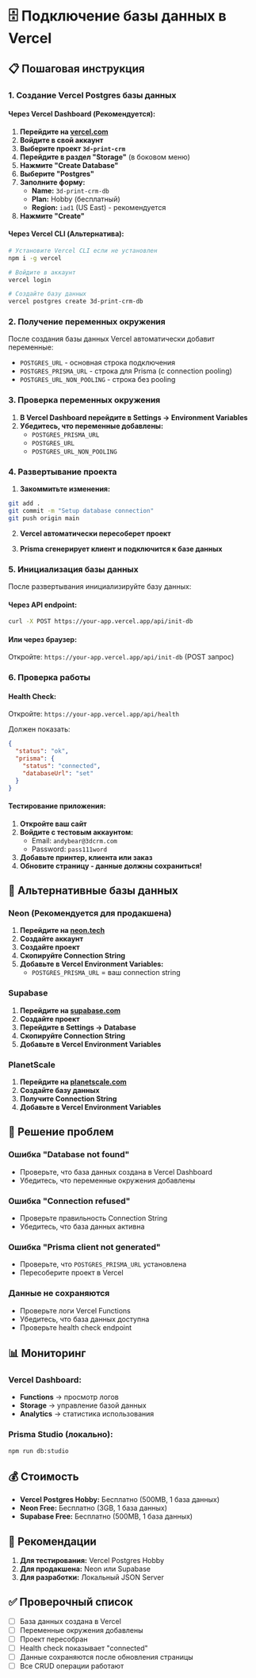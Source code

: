# 🗄️ Подключение базы данных в Vercel

## 📋 Пошаговая инструкция

### 1. Создание Vercel Postgres базы данных

#### Через Vercel Dashboard (Рекомендуется):

1. **Перейдите на [vercel.com](https://vercel.com)**
2. **Войдите в свой аккаунт**
3. **Выберите проект `3d-print-crm`**
4. **Перейдите в раздел "Storage"** (в боковом меню)
5. **Нажмите "Create Database"**
6. **Выберите "Postgres"**
7. **Заполните форму:**
   - **Name:** `3d-print-crm-db`
   - **Plan:** Hobby (бесплатный)
   - **Region:** `iad1` (US East) - рекомендуется
8. **Нажмите "Create"**

#### Через Vercel CLI (Альтернатива):

```bash
# Установите Vercel CLI если не установлен
npm i -g vercel

# Войдите в аккаунт
vercel login

# Создайте базу данных
vercel postgres create 3d-print-crm-db
```

### 2. Получение переменных окружения

После создания базы данных Vercel автоматически добавит переменные:

- `POSTGRES_URL` - основная строка подключения
- `POSTGRES_PRISMA_URL` - строка для Prisma (с connection pooling)
- `POSTGRES_URL_NON_POOLING` - строка без pooling

### 3. Проверка переменных окружения

1. **В Vercel Dashboard перейдите в Settings → Environment Variables**
2. **Убедитесь, что переменные добавлены:**
   - `POSTGRES_PRISMA_URL`
   - `POSTGRES_URL`
   - `POSTGRES_URL_NON_POOLING`

### 4. Развертывание проекта

1. **Закоммитьте изменения:**
```bash
git add .
git commit -m "Setup database connection"
git push origin main
```

2. **Vercel автоматически пересоберет проект**

3. **Prisma сгенерирует клиент и подключится к базе данных**

### 5. Инициализация базы данных

После развертывания инициализируйте базу данных:

#### Через API endpoint:
```bash
curl -X POST https://your-app.vercel.app/api/init-db
```

#### Или через браузер:
Откройте: `https://your-app.vercel.app/api/init-db` (POST запрос)

### 6. Проверка работы

#### Health Check:
Откройте: `https://your-app.vercel.app/api/health`

Должен показать:
```json
{
  "status": "ok",
  "prisma": {
    "status": "connected",
    "databaseUrl": "set"
  }
}
```

#### Тестирование приложения:
1. **Откройте ваш сайт**
2. **Войдите с тестовым аккаунтом:**
   - Email: `andybear@3dcrm.com`
   - Password: `pass111word`
3. **Добавьте принтер, клиента или заказ**
4. **Обновите страницу - данные должны сохраниться!**

## 🔧 Альтернативные базы данных

### Neon (Рекомендуется для продакшена)

1. **Перейдите на [neon.tech](https://neon.tech)**
2. **Создайте аккаунт**
3. **Создайте проект**
4. **Скопируйте Connection String**
5. **Добавьте в Vercel Environment Variables:**
   - `POSTGRES_PRISMA_URL` = ваш connection string

### Supabase

1. **Перейдите на [supabase.com](https://supabase.com)**
2. **Создайте проект**
3. **Перейдите в Settings → Database**
4. **Скопируйте Connection String**
5. **Добавьте в Vercel Environment Variables**

### PlanetScale

1. **Перейдите на [planetscale.com](https://planetscale.com)**
2. **Создайте базу данных**
3. **Получите Connection String**
4. **Добавьте в Vercel Environment Variables**

## 🚨 Решение проблем

### Ошибка "Database not found"
- Проверьте, что база данных создана в Vercel Dashboard
- Убедитесь, что переменные окружения добавлены

### Ошибка "Connection refused"
- Проверьте правильность Connection String
- Убедитесь, что база данных активна

### Ошибка "Prisma client not generated"
- Проверьте, что `POSTGRES_PRISMA_URL` установлена
- Пересоберите проект в Vercel

### Данные не сохраняются
- Проверьте логи Vercel Functions
- Убедитесь, что база данных доступна
- Проверьте health check endpoint

## 📊 Мониторинг

### Vercel Dashboard:
- **Functions** → просмотр логов
- **Storage** → управление базой данных
- **Analytics** → статистика использования

### Prisma Studio (локально):
```bash
npm run db:studio
```

## 💰 Стоимость

- **Vercel Postgres Hobby:** Бесплатно (500MB, 1 база данных)
- **Neon Free:** Бесплатно (3GB, 1 база данных)
- **Supabase Free:** Бесплатно (500MB, 1 база данных)

## 🎯 Рекомендации

1. **Для тестирования:** Vercel Postgres Hobby
2. **Для продакшена:** Neon или Supabase
3. **Для разработки:** Локальный JSON Server

## ✅ Проверочный список

- [ ] База данных создана в Vercel
- [ ] Переменные окружения добавлены
- [ ] Проект пересобран
- [ ] Health check показывает "connected"
- [ ] Данные сохраняются после обновления страницы
- [ ] Все CRUD операции работают
